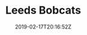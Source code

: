 ---
title: "Leeds Bobcats"
date: 2019-02-17T20:16:52Z
draft: false
away: Yorkshire Rams
home: Leeds Bobcats
location: West Leeds RUFC, Leeds
home_score: 0
away_score: 67
---